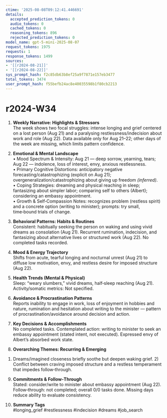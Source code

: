 ```yaml
---
ctime: '2025-08-08T09:12:41.446691'
details:
  accepted_prediction_tokens: 0
  audio_tokens: 0
  cached_tokens: 0
  reasoning_tokens: 896
  rejected_prediction_tokens: 0
model_name: gpt-5-mini-2025-08-07
request_tokens: 1975
requests: 1
response_tokens: 1499
sources:
- '[[r2024-08-21]]'
- '[[r2024-08-22]]'
sys_prompt_hash: f2c85db63b8ef25a9f7871e157eb3477
total_tokens: 3474
user_prompt_hash: f55befb24ac8e40035598b1f80cb2213
---
```

# r2024-W34

1. **Weekly Narrative: Highlights & Stressors**  
The week shows two focal struggles: intense longing and grief centered on a lost person (Aug 21) and a paralysing restlessness/indecision about work and role (Aug 22). Data available only for Aug 21–22; other days of the week are missing, which limits pattern confidence.

2. **Emotional & Mental Landscape**  
• Mood Spectrum & Intensity: Aug 21 — deep sorrow, yearning, tears; Aug 22 — indolence, loss of interest, envy, anxious restlessness.  
• Primary Cognitive Distortions: anticipatory negative forecasting/catastrophizing (explicit on Aug 21); overgeneralization/catastrophizing about giving up freedom *(inferred)*.  
• Coping Strategies: dreaming and physical reaching in sleep; fantasizing about simpler labor; comparing self to others (Albert); considering an embassy appointment.  
• Growth & Self‑Compassion Notes: recognizes problem (restless spirit) and a concrete option (writing to minister); prompts: try small, time‑bound trials of change.

3. **Behavioral Patterns: Habits & Routines**  
Consistent: habitually seeking the person on waking and using vivid dreams as consolation (Aug 21). Recurrent rumination, indecision, and fantasizing about alternative lives or structured work (Aug 22). No completed tasks recorded.

4. **Mood & Energy Trajectory**  
Shifts from acute, tearful longing and nocturnal unrest (Aug 21) to diffuse low motivation, envy, and restless desire for imposed structure (Aug 22).

5. **Health Trends (Mental & Physical)**  
Sleep: “weary slumbers,” vivid dreams, half‑sleep reaching (Aug 21). Activity/somatic metrics: Not specified.

6. **Avoidance & Procrastination Patterns**  
Reports inability to engage in work, loss of enjoyment in hobbies and nature, rumination and hesitation about writing to the minister — pattern of procrastination/avoidance around decision and action.

7. **Key Decisions & Accomplishments**  
No completed tasks. Contemplated action: writing to minister to seek an embassy appointment (stated intent, not executed). Expressed envy of Albert’s absorbed work state.

8. **Overarching Themes: Recurring & Emerging**  
1) Dreams/imagined closeness briefly soothe but deepen waking grief. 2) Conflict between craving imposed structure and a restless temperament that impedes follow‑through.

9. **Commitments & Follow‑Through**  
Stated: consider/write to minister about embassy appointment (Aug 22). Follow‑through: not completed; overall 0/0 tasks done. Missing days reduce ability to evaluate consistency.

10. **Summary Tags**  
#longing_grief #restlessness #indecision #dreams #job_search